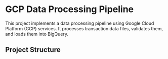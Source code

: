 # GCP Data Processing Pipeline

This project implements a data processing pipeline using Google Cloud Platform (GCP) services. It processes transaction data files, validates them, and loads them into BigQuery.

## Project Structure 